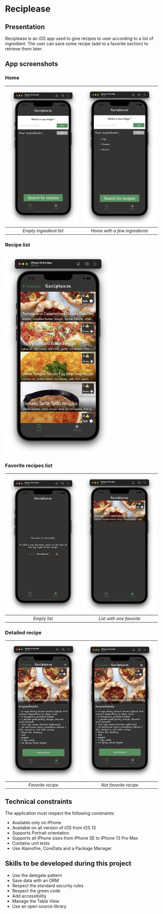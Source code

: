 # Reciplease
## Presentation
Reciplease is an iOS app used to give recipes to user according to a list of ingredient. The user can save some recipe (add to a favorite section) to retrieve them later.

## App screenshots
### Home
| <img src="/Screenshots/Home.png" width="350"> | <img src="/Screenshots/Filled-ingredient.png" width="350"> |
|:--:|:--:| 
| *Empty ingredient list* | *Home with a few ingredients* |

### Recipe list
<img src="/Screenshots/Downloaded-recipes.png" width="350">

### Favorite recipes list
| <img src="/Screenshots/Empty-favorite-recipe-list.png" width="350"> | <img src="/Screenshots/Favorite-recipe-list.png" width="350"> |
|:--:|:--:| 
| *Empty list* | *List with one favorite* |

### Detailed recipe
| <img src="/Screenshots/Detailed-favorite-recipe.png" width="350"> | <img src="/Screenshots/Detailed-recipe.png" width="350"> |
|:--:|:--:| 
| *Favorite recipe* | *Not favorite recipe* |

## Technical constraints
The application must respect the following constraints:
- Available only on iPhone
- Available on all version of iOS from iOS 13
- Supports Portrait orientation 
- Supports all iPhone sizes from iPhone SE to iPhone 13 Pro Max
- Contains unit tests
- Use Alamofire, CoreData and a Package Manager

## Skills to be developed during this project
- Use the delegate pattern
- Save data with an ORM
- Respect the standard security rules
- Respect the green code
- Add accessibility
- Manage the Table View
- Use an open source library
